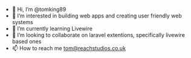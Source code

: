 - 👋 Hi, I’m @tomking89
- 👀 I’m interested in building web apps and creating user friendly web systems
- 🌱 I’m currently learning Livewire
- 💞️ I’m looking to collaborate on laravel extentions, specifically livewire based ones
- 📫 How to reach me tom@reachstudios.co.uk

<!---
tomking89/tomking89 is a ✨ special ✨ repository because its `README.md` (this file) appears on your GitHub profile.
You can click the Preview link to take a look at your changes.
--->
